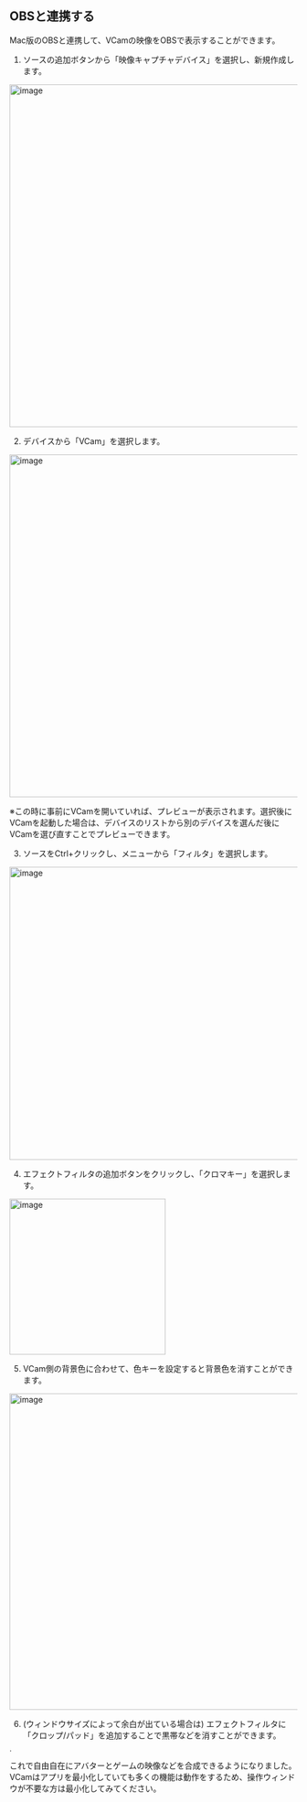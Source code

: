 OBSと連携する
----

Mac版のOBSと連携して、VCamの映像をOBSで表示することができます。

1. ソースの追加ボタンから「映像キャプチャデバイス」を選択し、新規作成します。

<img width="600px" alt="image" src="https://user-images.githubusercontent.com/8188636/154320879-44aa4caa-bd56-4775-9529-d54b9afc3c0c.png">


2. デバイスから「VCam」を選択します。

<img width="600px" alt="image" src="https://user-images.githubusercontent.com/8188636/154321293-4dff954a-b815-44b9-9d9e-d1ea65aea34d.png">

※この時に事前にVCamを開いていれば、プレビューが表示されます。選択後にVCamを起動した場合は、デバイスのリストから別のデバイスを選んだ後にVCamを選び直すことでプレビューできます。

3. ソースをCtrl+クリックし、メニューから「フィルタ」を選択します。

<img width="513px" alt="image" src="https://user-images.githubusercontent.com/8188636/154321674-cdf851d8-e375-4193-9481-f8f55ce91b64.png">

4. エフェクトフィルタの追加ボタンをクリックし、「クロマキー」を選択します。

<img width="273" alt="image" src="https://user-images.githubusercontent.com/8188636/154321774-076ca337-bb98-4911-bb56-359b3c07ee54.png">

5. VCam側の背景色に合わせて、色キーを設定すると背景色を消すことができます。

<img width="554" alt="image" src="https://user-images.githubusercontent.com/8188636/154322044-acf1ea4a-37b7-4b88-ae27-bcaa61a405e8.png">

6. (ウィンドウサイズによって余白が出ている場合は) エフェクトフィルタに「クロップ/パッド」を追加することで黒帯などを消すことができます。

<img width="5００" alt="image" src="https://user-images.githubusercontent.com/8188636/154323204-aa42c68c-3749-49b5-9902-00c2346e953b.png">

これで自由自在にアバターとゲームの映像などを合成できるようになりました。  
VCamはアプリを最小化していても多くの機能は動作をするため、操作ウィンドウが不要な方は最小化してみてください。
